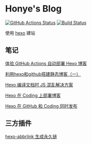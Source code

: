 # Honye's Blog

[![GitHub Actions Status](https://github.com/honye/honye.github.io/workflows/Hexo%20blog%20deployer/badge.svg)](https://github.com/Honye/Honye.github.io/actions) [![Build Status](https://travis-ci.org/Honye/Honye.github.io.svg?branch=hexo-config)](https://travis-ci.org/Honye/Honye.github.io)

使用 [hexo](https://hexo.io/) 建站

## 笔记

[体验 GitHub Actions 自动部署 Hexo 博客](https://honye.github.io/posts/eaaf4b45.html)

[利用hexo和github搭建静态博客（一）](https://www.jianshu.com/p/0c14e0000998)

[Hexo 编译文档时 JS 混乱解决方案](https://www.jianshu.com/p/f432500fdfc2)

[Hexo 在 Coding 上部署博客](https://www.jianshu.com/p/f7b6d5d62dd0)

[Hexo 在 GitHub 和 Coding 同时发布](https://www.jianshu.com/p/9215862b5eda)

## 三方插件

[hexo-abbrlink 生成永久链](https://github.com/rozbo/hexo-abbrlink)
